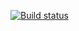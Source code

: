 [![Build status](https://ci.appveyor.com/api/projects/status/h61qg3fu5xvbqgcw?svg=true)](https://ci.appveyor.com/project/Rigazavr/bdd-smooo)
